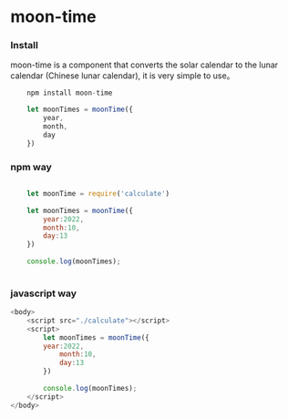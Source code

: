 # moon-time

### Install

moon-time is a component that converts the solar calendar to the lunar calendar (Chinese lunar calendar), it is very simple to use。

```javascript
    npm install moon-time
```

```javascript
    let moonTimes = moonTime({
        year,
        month,
        day
    })
```

### npm way

```javascript

	let moonTime = require('calculate')
	
	let moonTimes = moonTime({
	    year:2022,
	    month:10,
	    day:13
	})
	
	console.log(moonTimes);
	
```

### javascript way

```javascript
<body>
    <script src="./calculate"></script>
    <script>
        let moonTimes = moonTime({
	    year:2022,
            month:10,
            day:13
        })
        
        console.log(moonTimes);
    </script>
</body>
```
